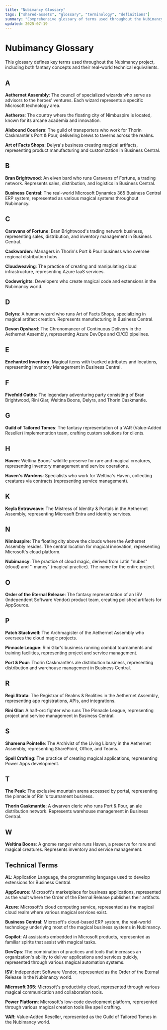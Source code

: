 ```yaml
---
title: "Nubimancy Glossary"
tags: ["shared-assets", "glossary", "terminology", "definitions"]
summary: "Comprehensive glossary of terms used throughout the Nubimancy project"
updated: 2025-07-19
---
```


# Nubimancy Glossary

This glossary defines key terms used throughout the Nubimancy project, including both fantasy concepts and their real-world technical equivalents.

## A

**Aethernet Assembly**: The council of specialized wizards who serve as advisors to the heroes' ventures. Each wizard represents a specific Microsoft technology area.

**Aetheros**: The country where the floating city of Nimbuspire is located, known for its arcane academia and innovation.

**Alebound Couriers**: The guild of transporters who work for Thorin Caskmantle's Port & Pour, delivering brews to taverns across the realms.

**Art of Facts Shops**: Delyra's business creating magical artifacts, representing product manufacturing and customization in Business Central.

## B

**Bran Brightwood**: An elven bard who runs Caravans of Fortune, a trading network. Represents sales, distribution, and logistics in Business Central.

**Business Central**: The real-world Microsoft Dynamics 365 Business Central ERP system, represented as various magical systems throughout Nubimancy.

## C

**Caravans of Fortune**: Bran Brightwood's trading network business, representing sales, distribution, and inventory management in Business Central.

**Caskwarden**: Managers in Thorin's Port & Pour business who oversee regional distribution hubs.

**Cloudweaving**: The practice of creating and manipulating cloud infrastructure, representing Azure IaaS services.

**Codewrights**: Developers who create magical code and extensions in the Nubimancy world.

## D

**Delyra**: A human wizard who runs Art of Facts Shops, specializing in magical artifact creation. Represents manufacturing in Business Central.

**Devon Opshard**: The Chronomancer of Continuous Delivery in the Aethernet Assembly, representing Azure DevOps and CI/CD pipelines.

## E

**Enchanted Inventory**: Magical items with tracked attributes and locations, representing Inventory Management in Business Central.

## F

**Fivefold Oaths**: The legendary adventuring party consisting of Bran Brightwood, Rini Glar, Weltina Boons, Delyra, and Thorin Caskmantle.

## G

**Guild of Tailored Tomes**: The fantasy representation of a VAR (Value-Added Reseller) implementation team, crafting custom solutions for clients.

## H

**Haven**: Weltina Boons' wildlife preserve for rare and magical creatures, representing inventory management and service operations.

**Haven's Wardens**: Specialists who work for Weltina's Haven, collecting creatures via contracts (representing service management).

## K

**Keyla Entraweave**: The Mistress of Identity & Portals in the Aethernet Assembly, representing Microsoft Entra and identity services.

## N

**Nimbuspire**: The floating city above the clouds where the Aethernet Assembly resides. The central location for magical innovation, representing Microsoft's cloud platform.

**Nubimancy**: The practice of cloud magic, derived from Latin "nubes" (cloud) and "-mancy" (magical practice). The name for the entire project.

## O

**Order of the Eternal Release**: The fantasy representation of an ISV (Independent Software Vendor) product team, creating polished artifacts for AppSource.

## P

**Patch Stackwell**: The Archmagister of the Aethernet Assembly who oversees the cloud magic projects.

**Pinnacle League**: Rini Glar's business running combat tournaments and training facilities, representing project and service management.

**Port & Pour**: Thorin Caskmantle's ale distribution business, representing distribution and warehouse management in Business Central.

## R

**Regi Strata**: The Registrar of Realms & Realities in the Aethernet Assembly, representing app registrations, APIs, and integrations.

**Rini Glar**: A half-orc fighter who runs The Pinnacle League, representing project and service management in Business Central.

## S

**Shareena Pointelle**: The Archivist of the Living Library in the Aethernet Assembly, representing SharePoint, Office, and Teams.

**Spell Crafting**: The practice of creating magical applications, representing Power Apps development.

## T

**The Peak**: The exclusive mountain arena accessed by portal, representing the pinnacle of Rini's tournament business.

**Thorin Caskmantle**: A dwarven cleric who runs Port & Pour, an ale distribution network. Represents warehouse management in Business Central.

## W

**Weltina Boons**: A gnome ranger who runs Haven, a preserve for rare and magical creatures. Represents inventory and service management.

## Technical Terms

**AL**: Application Language, the programming language used to develop extensions for Business Central.

**AppSource**: Microsoft's marketplace for business applications, represented as the vault where the Order of the Eternal Release publishes their artifacts.

**Azure**: Microsoft's cloud computing service, represented as the magical cloud realm where various magical services exist.

**Business Central**: Microsoft's cloud-based ERP system, the real-world technology underlying most of the magical business systems in Nubimancy.

**Copilot**: AI assistants embedded in Microsoft products, represented as familiar spirits that assist with magical tasks.

**DevOps**: The combination of practices and tools that increases an organization's ability to deliver applications and services quickly, represented through various magical automation systems.

**ISV**: Independent Software Vendor, represented as the Order of the Eternal Release in the Nubimancy world.

**Microsoft 365**: Microsoft's productivity cloud, represented through various magical communication and collaboration tools.

**Power Platform**: Microsoft's low-code development platform, represented through various magical creation tools like spell crafting.

**VAR**: Value-Added Reseller, represented as the Guild of Tailored Tomes in the Nubimancy world.
